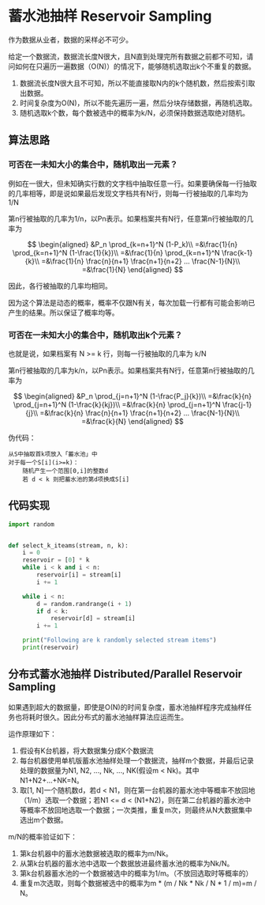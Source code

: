 # 蓄水池抽样 Reservoir Sampling

作为数据从业者，数据的采样必不可少。

给定一个数据流，数据流长度N很大，且N直到处理完所有数据之前都不可知，请问如何在只遍历一遍数据（O(N)）的情况下，能够随机选取出k个不重复的数据。

1. 数据流长度N很大且不可知，所以不能直接取N内的k个随机数，然后按索引取出数据。
2. 时间复杂度为O(N)，所以不能先遍历一遍，然后分块存储数据，再随机选取。
3. 随机选取k个数，每个数被选中的概率为k/N，必须保持数据选取绝对随机。

## 算法思路

### 可否在一未知大小的集合中，随机取出一元素？

例如在一很大，但未知确实行数的文字档中抽取任意一行。如果要确保每一行抽取的几率相等，即是说如果最后发现文字档共有N行，则每一行被抽取的几率均为1/N

第n行被抽取的几率为1/n，以Pn表示。如果档案共有N行，任意第n行被抽取的几率为

$$
\begin{aligned}
&P_n \prod_{k=n+1}^N (1-P_k)\\
=&\frac{1}{n} \prod_{k=n+1}^N (1-\frac{1}{k})\\
=&\frac{1}{n} \prod_{k=n+1}^N \frac{k-1}{k}\\
=&\frac{1}{n} \frac{n}{n+1} \frac{n+1}{n+2} ... \frac{N-1}{N}\\
=&\frac{1}{N}
\end{aligned}
$$

因此，各行被抽取的几率均相同。

因为这个算法是动态的概率，概率不仅跟N有关，每次加载一行都有可能会影响已产生的结果。所以保证了概率均等。

### 可否在一未知大小的集合中，随机取出k个元素？

也就是说，如果档案有 N >= k 行，则每一行被抽取的几率为 k/N

第n行被抽取的几率为k/n，以Pn表示。如果档案共有N行，任意第n行被抽取的几率为

$$
\begin{aligned}
&P_n \prod_{j=n+1}^N (1-\frac{P_j}{k})\\
=&\frac{k}{n} \prod_{j=n+1}^N (1-\frac{k}{kj})\\
=&\frac{k}{n} \prod_{j=n+1}^N \frac{j-1}{j}\\
=&\frac{k}{n} \frac{n}{n+1} \frac{n+1}{n+2} ... \frac{N-1}{N}\\
=&\frac{k}{N}
\end{aligned}
$$

伪代码：
```
从S中抽取首k项放入「蓄水池」中
对于每一个S[i](i>=k)：
    随机产生一个范围[0,i]的整数d
    若 d < k 则把蓄水池的第d项换成S[i]
```

## 代码实现

```python
import random


def select_k_iteams(stream, n, k):
    i = 0
    reservoir = [0] * k
    while i < k and i < n:
        reservoir[i] = stream[i]
        i += 1

    while i < n:
        d = random.randrange(i + 1)
        if d < k:
            reservoir[d] = stream[i]
        i += 1

    print("Following are k randomly selected stream items")
    print(reservoir)
```

## 分布式蓄水池抽样 Distributed/Parallel Reservoir Sampling

如果遇到超大的数据量，即使是O(N)的时间复杂度，蓄水池抽样程序完成抽样任务也将耗时很久。因此分布式的蓄水池抽样算法应运而生。

运作原理如下：

1. 假设有K台机器，将大数据集分成K个数据流
2. 每台机器使用单机版蓄水池抽样处理一个数据流，抽样m个数据，并最后记录处理的数据量为N1, N2, ..., Nk, ..., NK(假设m < Nk)。其中N1+N2+...+NK=N。
3. 取[1, N]一个随机数d，若d < N1，则在第一台机器的蓄水池中等概率不放回地（1/m）选取一个数据；若N1 <= d < (N1+N2)，则在第二台机器的蓄水池中等概率不放回地选取一个数据；一次类推，重复m次，则最终从N大数据集中选出m个数据。

m/N的概率验证如下：

1. 第k台机器中的蓄水池数据被选取的概率为m/Nk。
2. 从第k台机器的蓄水池中选取一个数据放进最终蓄水池的概率为Nk/N。
3. 第k台机器蓄水池的一个数据被选中的概率为1/m。（不放回选取时等概率的）
4. 重复m次选取，则每个数据被选中的概率为m \* (m / Nk \* Nk / N \* 1 / m)=m / N。
